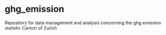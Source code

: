 # ghg_emission
Repository for data management and analysis concerning the ghg emission statistic Canton of Zurich
